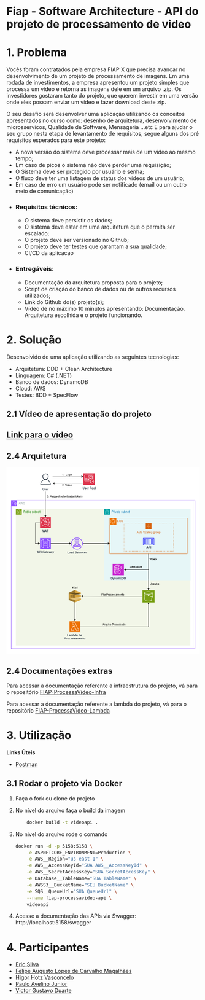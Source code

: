 # Fiap - Software Architecture - API do projeto de processamento de video

# 1. Problema
Vocês foram contratados pela empresa FIAP X que precisa avançar no desenvolvimento de um
projeto de processamento de imagens. Em uma rodada de investimentos, a empresa apresentou um
projeto simples que processa um vídeo e retorna as imagens dele em um arquivo .zip.
Os investidores gostaram tanto do projeto, que querem investir em uma versão onde eles possam
enviar um vídeo e fazer download deste zip.

O seu desafio será desenvolver uma aplicação utilizando os conceitos apresentados no curso como:
desenho de arquitetura, desenvolvimento de microsservicos, Qualidade de Software, Mensageria
…etc
E para ajudar o seu grupo nesta etapa de levantamento de requisitos, segue alguns dos pré
requisitos esperados para este projeto:

- A nova versão do sistema deve processar mais de um vídeo ao mesmo tempo;
- Em caso de picos o sistema não deve perder uma requisição;
- O Sistema deve ser protegido por usuário e senha;
- O fluxo deve ter uma listagem de status dos vídeos de um usuário;
- Em caso de erro um usuário pode ser notificado (email ou um outro meio de comunicação)
- ### Requisitos técnicos:
    - O sistema deve persistir os dados;
    - O sistema deve estar em uma arquitetura que o permita ser escalado;
    - O projeto deve ser versionado no Github;
    - O projeto deve ter testes que garantam a sua qualidade;
    - CI/CD da aplicacao
- ### Entregáveis:
    - Documentação da arquitetura proposta para o projeto;
    - Script de criação do banco de dados ou de outros recursos utilizados;
    - Link do Github do(s) projeto(s);
    - Vídeo de no máximo 10 minutos apresentando: Documentação, Arquitetura escolhida e o
projeto funcionando.

# 2. Solução

Desenvolvido de uma aplicação utilizando as seguintes tecnologias:

- Arquitetura: DDD + Clean Architecture
- Linguagem: C# (.NET)
- Banco de dados: DynamoDB
- Cloud: AWS
- Testes: BDD + SpecFlow


## 2.1 Vídeo de apresentação do projeto
## [Link para o vídeo](https://youtu.be/BmOhPfFHHNM?si=_AlrYWsA-HPdZXII)

## 2.4 Arquitetura

![Arquitetura](./assets/hackathon.png)

## 2.4 Documentações extras

Para acessar a documentação referente a infraestrutura do projeto, vá para o repositório [FIAP-ProcessaVideo-Infra](https://github.com/GRUPO28/FIAP-ProcessaVideo-Infra)

Para acessar a documentação referente a lambda do projeto, vá para o repositório [FIAP-ProcessaVideo-Lambda](https://github.com/GRUPO28/FIAP-ProcessaVideo-Lambda)

# 3. Utilização

**Links Úteis**

- [Postman](https://tech-challenge.postman.co/workspace/FIAP---PROCESSA-VIDEO~41c1e468-80be-450e-b849-373328d74dbb/collection/40057612-d177ce8f-e675-4dcd-864c-b5cd2d6d563c?action=share&creator=40057612)

## 3.1 Rodar o projeto via Docker

1. Faça o fork ou clone do projeto

2. No nível do arquivo faça o build da imagem
    ```sh
        docker build -t videoapi .
    ```
3. No nivel do arquivo rode o comando
    ```sh
    docker run -d -p 5158:5158 \
        -e ASPNETCORE_ENVIRONMENT=Production \
        -e AWS__Region="us-east-1" \
        -e AWS__AccessKeyId="SUA AWS__AccessKeyId" \
        -e AWS__SecretAccessKey="SUA SecretAccessKey" \
        -e Database__TableName="SUA TableName" \
        -e AWSS3__BucketName="SEU BucketName" \
        -e SQS__QueueUrl="SUA QueueUrl" \
        --name fiap-processavideo-api \
        videoapi
    ```
4. Acesse a documentação das APIs via Swagger: http://localhost:5158/swagger


# 4. Participantes

- [Eric Silva](https://github.com/ericdss)
- [Felipe Augusto Lopes de Carvalho Magalhães](https://github.com/ALCM-bit)
- [Higor Hotz Vasconcelo](https://github.com/highotz)
- [Paulo Avelino Junior](https://github.com/PauloAvelino)
- [Victor Gustavo Duarte](https://github.com/victorg-duarte)